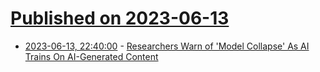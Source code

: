 # [Published on 2023-06-13](index.md)

* [2023-06-13, 22:40:00](https://slashdot.org/story/23/06/13/2057209/researchers-warn-of-model-collapse-as-ai-trains-on-ai-generated-content?utm_source=rss1.0mainlinkanon&utm_medium=feed) - [Researchers Warn of 'Model Collapse' As AI Trains On AI-Generated Content](https://slashdot.org/story/23/06/13/2057209/researchers-warn-of-model-collapse-as-ai-trains-on-ai-generated-content?utm_source=rss1.0mainlinkanon&utm_medium=feed)
